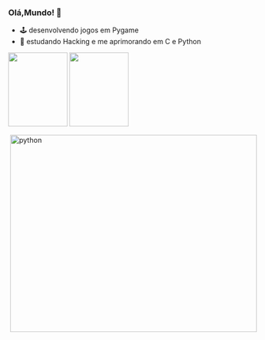 ### Olá,Mundo! 🚀

- 🕹️ desenvolvendo jogos em Pygame
- 🌱 estudando Hacking e me aprimorando em C e Python

















<img height="150" width="120" src="https://cdn.jsdelivr.net/gh/devicons/devicon/icons/python/python-original.svg" /> <img height="150" width="120" src="https://cdn.jsdelivr.net/gh/devicons/devicon/icons/c/c-original.svg" />
            
            
<img height = "400" width="500" align="right" alt="python" src="https://user-images.githubusercontent.com/107145843/175752373-a43b05a3-86a7-4e09-af5c-78f3659ee898.gif">
       
        


          
